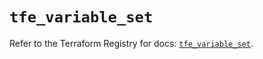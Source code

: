 # `tfe_variable_set`

Refer to the Terraform Registry for docs: [`tfe_variable_set`](https://registry.terraform.io/providers/hashicorp/tfe/0.64.0/docs/resources/variable_set).
